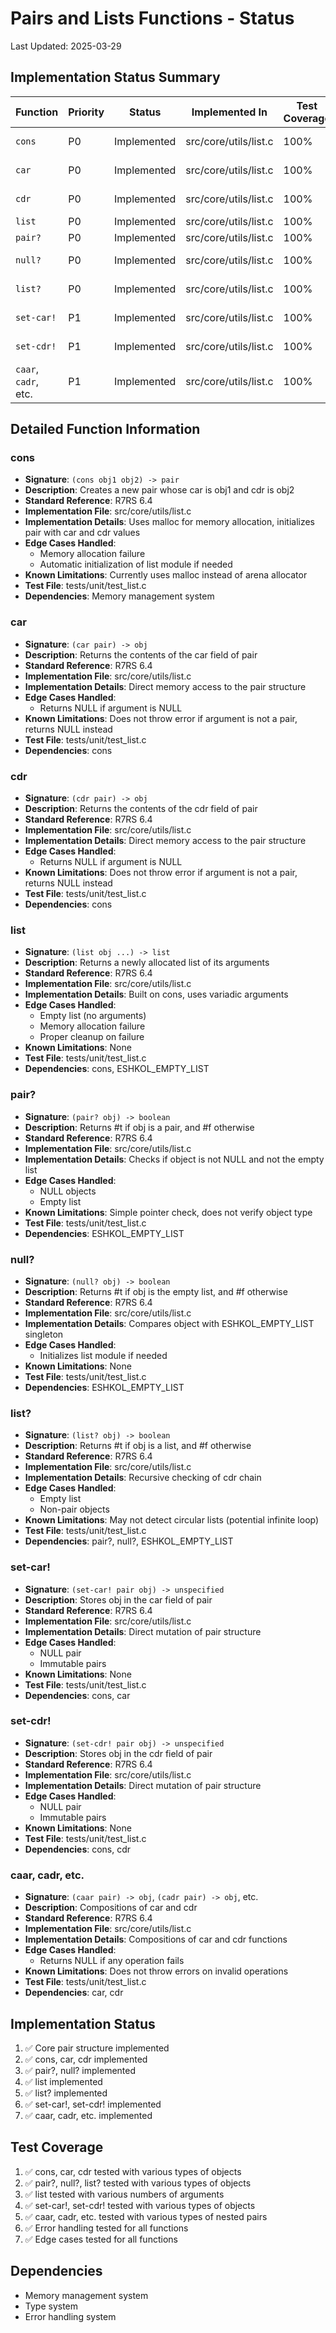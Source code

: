 # Pairs and Lists Functions - Status

Last Updated: 2025-03-29

## Implementation Status Summary
| Function | Priority | Status | Implemented In | Test Coverage | Notes |
|----------|----------|--------|----------------|---------------|-------|
| `cons` | P0 | Implemented | src/core/utils/list.c | 100% | Core implementation |
| `car` | P0 | Implemented | src/core/utils/list.c | 100% | Core implementation |
| `cdr` | P0 | Implemented | src/core/utils/list.c | 100% | Core implementation |
| `list` | P0 | Implemented | src/core/utils/list.c | 100% | Built on cons |
| `pair?` | P0 | Implemented | src/core/utils/list.c | 100% | Type checking |
| `null?` | P0 | Implemented | src/core/utils/list.c | 100% | Special case checking |
| `list?` | P0 | Implemented | src/core/utils/list.c | 100% | Recursive checking |
| `set-car!` | P1 | Implemented | src/core/utils/list.c | 100% | Mutation operation |
| `set-cdr!` | P1 | Implemented | src/core/utils/list.c | 100% | Mutation operation |
| `caar`, `cadr`, etc. | P1 | Implemented | src/core/utils/list.c | 100% | Up to 4 levels deep |

## Detailed Function Information

### cons
- **Signature**: `(cons obj1 obj2) -> pair`
- **Description**: Creates a new pair whose car is obj1 and cdr is obj2
- **Standard Reference**: R7RS 6.4
- **Implementation File**: src/core/utils/list.c
- **Implementation Details**: Uses malloc for memory allocation, initializes pair with car and cdr values
- **Edge Cases Handled**:
  - Memory allocation failure
  - Automatic initialization of list module if needed
- **Known Limitations**: Currently uses malloc instead of arena allocator
- **Test File**: tests/unit/test_list.c
- **Dependencies**: Memory management system

### car
- **Signature**: `(car pair) -> obj`
- **Description**: Returns the contents of the car field of pair
- **Standard Reference**: R7RS 6.4
- **Implementation File**: src/core/utils/list.c
- **Implementation Details**: Direct memory access to the pair structure
- **Edge Cases Handled**:
  - Returns NULL if argument is NULL
- **Known Limitations**: Does not throw error if argument is not a pair, returns NULL instead
- **Test File**: tests/unit/test_list.c
- **Dependencies**: cons

### cdr
- **Signature**: `(cdr pair) -> obj`
- **Description**: Returns the contents of the cdr field of pair
- **Standard Reference**: R7RS 6.4
- **Implementation File**: src/core/utils/list.c
- **Implementation Details**: Direct memory access to the pair structure
- **Edge Cases Handled**:
  - Returns NULL if argument is NULL
- **Known Limitations**: Does not throw error if argument is not a pair, returns NULL instead
- **Test File**: tests/unit/test_list.c
- **Dependencies**: cons

### list
- **Signature**: `(list obj ...) -> list`
- **Description**: Returns a newly allocated list of its arguments
- **Standard Reference**: R7RS 6.4
- **Implementation File**: src/core/utils/list.c
- **Implementation Details**: Built on cons, uses variadic arguments
- **Edge Cases Handled**:
  - Empty list (no arguments)
  - Memory allocation failure
  - Proper cleanup on failure
- **Known Limitations**: None
- **Test File**: tests/unit/test_list.c
- **Dependencies**: cons, ESHKOL_EMPTY_LIST

### pair?
- **Signature**: `(pair? obj) -> boolean`
- **Description**: Returns #t if obj is a pair, and #f otherwise
- **Standard Reference**: R7RS 6.4
- **Implementation File**: src/core/utils/list.c
- **Implementation Details**: Checks if object is not NULL and not the empty list
- **Edge Cases Handled**: 
  - NULL objects
  - Empty list
- **Known Limitations**: Simple pointer check, does not verify object type
- **Test File**: tests/unit/test_list.c
- **Dependencies**: ESHKOL_EMPTY_LIST

### null?
- **Signature**: `(null? obj) -> boolean`
- **Description**: Returns #t if obj is the empty list, and #f otherwise
- **Standard Reference**: R7RS 6.4
- **Implementation File**: src/core/utils/list.c
- **Implementation Details**: Compares object with ESHKOL_EMPTY_LIST singleton
- **Edge Cases Handled**: 
  - Initializes list module if needed
- **Known Limitations**: None
- **Test File**: tests/unit/test_list.c
- **Dependencies**: ESHKOL_EMPTY_LIST

### list?
- **Signature**: `(list? obj) -> boolean`
- **Description**: Returns #t if obj is a list, and #f otherwise
- **Standard Reference**: R7RS 6.4
- **Implementation File**: src/core/utils/list.c
- **Implementation Details**: Recursive checking of cdr chain
- **Edge Cases Handled**:
  - Empty list
  - Non-pair objects
- **Known Limitations**: May not detect circular lists (potential infinite loop)
- **Test File**: tests/unit/test_list.c
- **Dependencies**: pair?, null?, ESHKOL_EMPTY_LIST

### set-car!
- **Signature**: `(set-car! pair obj) -> unspecified`
- **Description**: Stores obj in the car field of pair
- **Standard Reference**: R7RS 6.4
- **Implementation File**: src/core/utils/list.c
- **Implementation Details**: Direct mutation of pair structure
- **Edge Cases Handled**:
  - NULL pair
  - Immutable pairs
- **Known Limitations**: None
- **Test File**: tests/unit/test_list.c
- **Dependencies**: cons, car

### set-cdr!
- **Signature**: `(set-cdr! pair obj) -> unspecified`
- **Description**: Stores obj in the cdr field of pair
- **Standard Reference**: R7RS 6.4
- **Implementation File**: src/core/utils/list.c
- **Implementation Details**: Direct mutation of pair structure
- **Edge Cases Handled**:
  - NULL pair
  - Immutable pairs
- **Known Limitations**: None
- **Test File**: tests/unit/test_list.c
- **Dependencies**: cons, cdr

### caar, cadr, etc.
- **Signature**: `(caar pair) -> obj`, `(cadr pair) -> obj`, etc.
- **Description**: Compositions of car and cdr
- **Standard Reference**: R7RS 6.4
- **Implementation File**: src/core/utils/list.c
- **Implementation Details**: Compositions of car and cdr functions
- **Edge Cases Handled**:
  - Returns NULL if any operation fails
- **Known Limitations**: Does not throw errors on invalid operations
- **Test File**: tests/unit/test_list.c
- **Dependencies**: car, cdr

## Implementation Status

1. ✅ Core pair structure implemented
2. ✅ cons, car, cdr implemented
3. ✅ pair?, null? implemented
4. ✅ list implemented
5. ✅ list? implemented
6. ✅ set-car!, set-cdr! implemented
7. ✅ caar, cadr, etc. implemented

## Test Coverage

1. ✅ cons, car, cdr tested with various types of objects
2. ✅ pair?, null?, list? tested with various types of objects
3. ✅ list tested with various numbers of arguments
4. ✅ set-car!, set-cdr! tested with various types of objects
5. ✅ caar, cadr, etc. tested with various types of nested pairs
6. ✅ Error handling tested for all functions
7. ✅ Edge cases tested for all functions

## Dependencies

- Memory management system
- Type system
- Error handling system
